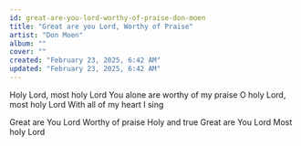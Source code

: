 ```yaml
---
id: great-are-you-lord-worthy-of-praise-don-moen
title: "Great are you Lord, Worthy of Praise"
artist: "Don Moen"
album: ""
cover: ""
created: "February 23, 2025, 6:42 AM"
updated: "February 23, 2025, 6:42 AM"
---
```


Holy Lord, most holy Lord
You alone are worthy of my praise
O holy Lord, most holy Lord
With all of my heart I sing

Great are You Lord
Worthy of praise
Holy and true
Great are You Lord
Most holy Lord